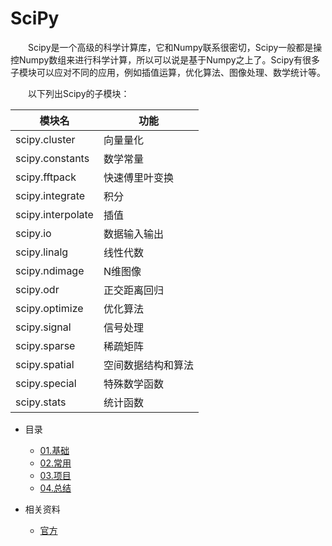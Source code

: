 # SciPy

　　Scipy是一个高级的科学计算库，它和Numpy联系很密切，Scipy一般都是操控Numpy数组来进行科学计算，所以可以说是基于Numpy之上了。Scipy有很多子模块可以应对不同的应用，例如插值运算，优化算法、图像处理、数学统计等。

　　以下列出Scipy的子模块：


|模块名|功能|
-----|----|
|scipy.cluster	|向量量化|
|scipy.constants	|数学常量|
|scipy.fftpack	|快速傅里叶变换|
|scipy.integrate	|积分|
|scipy.interpolate	|插值|
|scipy.io	|数据输入输出|
|scipy.linalg	|线性代数|
|scipy.ndimage	|N维图像|
|scipy.odr	|正交距离回归|
|scipy.optimize	|优化算法|
|scipy.signal	|信号处理|
|scipy.sparse	|稀疏矩阵|
|scipy.spatial	|空间数据结构和算法|
|scipy.special	|特殊数学函数|
|scipy.stats	|统计函数|



* 目录
    * [01.基础](01.Basic)
    * [02.常用](02.Framework)
    * [03.项目](03.Project)
    * [04.总结](04.Summary)

* 相关资料
    * [官方](https://www.scipy.org/)